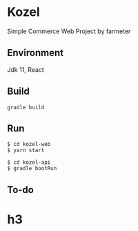 # Kozel
Simple Commerce Web Project by farmeter

## Environment
Jdk 11, React

## Build
```
gradle build
```

## Run
```
$ cd kozel-web
$ yarn start
```

```
$ cd kozel-api
$ gradle bootRun
```


## To-do
# h3


